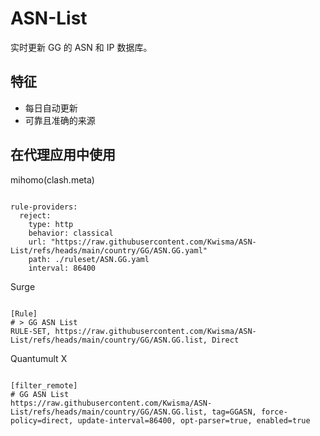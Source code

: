 
# ASN-List

实时更新 GG 的 ASN 和 IP 数据库。

## 特征

- 每日自动更新
- 可靠且准确的来源

## 在代理应用中使用

mihomo(clash.meta)

<pre><code class="language-javascript">
rule-providers:
  reject:
    type: http
    behavior: classical
    url: "https://raw.githubusercontent.com/Kwisma/ASN-List/refs/heads/main/country/GG/ASN.GG.yaml"
    path: ./ruleset/ASN.GG.yaml
    interval: 86400
</code></pre>

Surge

<pre><code class="language-javascript">
[Rule]
# > GG ASN List
RULE-SET, https://raw.githubusercontent.com/Kwisma/ASN-List/refs/heads/main/country/GG/ASN.GG.list, Direct
</code></pre>

Quantumult X

<pre><code class="language-javascript">
[filter_remote]
# GG ASN List
https://raw.githubusercontent.com/Kwisma/ASN-List/refs/heads/main/country/GG/ASN.GG.list, tag=GGASN, force-policy=direct, update-interval=86400, opt-parser=true, enabled=true
</code></pre>
